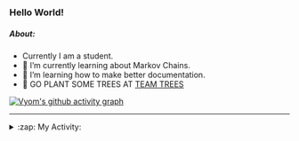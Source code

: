 ### Hello World!

##### About:
- Currently I am a student.
- 🌱 I’m currently learning about Markov Chains.
- 🌱 I’m learning how to make better documentation.
- 🌱 GO PLANT SOME TREES AT [TEAM TREES](https://teamtrees.org/)

[![Vyom's github activity graph](https://activity-graph.herokuapp.com/graph?username=Vyvy-vi)](https://github.com/ashutosh00710/github-readme-activity-graph)

---
<details>
  <summary>:zap: My Activity:</summary>
  
<!--START_SECTION:waka-->
![Code Time](http://img.shields.io/badge/Code%20Time-793%20hrs%2048%20mins-blue)

**I'm a Night 🦉** 

```text
🌞 Morning    67 commits     ██░░░░░░░░░░░░░░░░░░░░░░░   10.0% 
🌆 Daytime    156 commits    █████░░░░░░░░░░░░░░░░░░░░   23.28% 
🌃 Evening    211 commits    ███████░░░░░░░░░░░░░░░░░░   31.49% 
🌙 Night      236 commits    ████████░░░░░░░░░░░░░░░░░   35.22%

```
📅 **I'm Most Productive on Sunday** 

```text
Monday       66 commits     ██░░░░░░░░░░░░░░░░░░░░░░░   9.85% 
Tuesday      110 commits    ████░░░░░░░░░░░░░░░░░░░░░   16.42% 
Wednesday    104 commits    ████░░░░░░░░░░░░░░░░░░░░░   15.52% 
Thursday     84 commits     ███░░░░░░░░░░░░░░░░░░░░░░   12.54% 
Friday       88 commits     ███░░░░░░░░░░░░░░░░░░░░░░   13.13% 
Saturday     68 commits     ██░░░░░░░░░░░░░░░░░░░░░░░   10.15% 
Sunday       150 commits    █████░░░░░░░░░░░░░░░░░░░░   22.39%

```


📊 **This Week I Spent My Time On** 

```text
🔥 Editors: 
VS Code                  13 hrs 51 mins      █████████████████████████   99.81% 
Vim                      1 min               ░░░░░░░░░░░░░░░░░░░░░░░░░   0.19%

🐱‍💻 Projects: 
uni-webpages             6 hrs 36 mins       ████████████░░░░░░░░░░░░░   47.58% 
CSF                      5 hrs               █████████░░░░░░░░░░░░░░░░   36.02% 
blog                     2 hrs 12 mins       ████░░░░░░░░░░░░░░░░░░░░░   15.9% 
praise_backend_js        2 mins              ░░░░░░░░░░░░░░░░░░░░░░░░░   0.31% 
file-utils               0 secs              ░░░░░░░░░░░░░░░░░░░░░░░░░   0.08%

```


 Last Updated on 14/05/2022 18:04:45 UTC
<!--END_SECTION:waka-->
</details>
